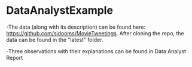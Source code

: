 # DataAnalystExample

-The data (along with its description) can be found here: https://github.com/sidooms/MovieTweetings. After cloning the repo, the data can be found in the "latest" folder.

-Three observations with their explanations can be found in Data Analyst Report
